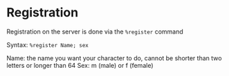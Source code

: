 # Registration

Registration on the server is done via the `%register` command

Syntax: `%register Name; sex`

Name: the name you want your character to do, cannot be shorter than two letters or longer than 64
Sex: m (male) or f (female)

[command source]:https://github.com/Project-Iktoslavistan/iktobot/master/register.js
